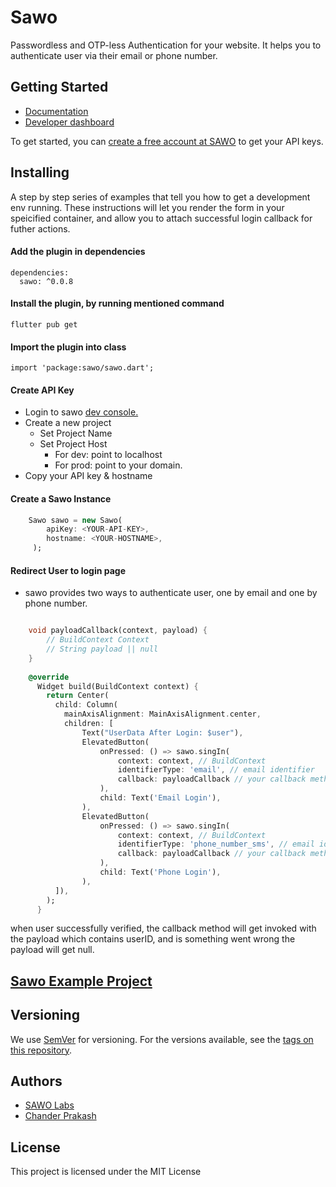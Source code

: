 # Sawo
Passwordless and OTP-less Authentication for your website. It helps you to authenticate user via their email or phone number.

## Getting Started
* [Documentation](https://docs.sawolabs.com/sawo)
* [Developer dashboard](https://dev.sawolabs.com/)

To get started, you can [create a free account at SAWO](https://dev.sawolabs.com/) to get your API keys.

## Installing

A step by step series of examples that tell you how to get a development env running. These instructions will let you render the form in your speicified container, and allow you to attach successful login callback for futher actions.

#### Add the plugin in dependencies

```
dependencies:
  sawo: ^0.0.8
```

#### Install the plugin, by running mentioned command

```
flutter pub get
```

#### Import the plugin into class
```
import 'package:sawo/sawo.dart';
```

#### Create API Key
* Login to sawo [dev console.](dev.sawolabs.com)
* Create a new project
    * Set Project Name
    * Set Project Host
        *  For dev: point to localhost
        *  For prod: point to your domain.
*  Copy your API key & hostname

#### Create a Sawo Instance
```dart
    Sawo sawo = new Sawo(
        apiKey: <YOUR-API-KEY>,
        hostname: <YOUR-HOSTNAME>,
     );
```


#### Redirect User to login page
* sawo provides two ways to authenticate user, one by email and one by phone number.

```dart

    void payloadCallback(context, payload) {
        // BuildContext Context
        // String payload || null
    }
    
    @override
      Widget build(BuildContext context) {
        return Center(
          child: Column(
            mainAxisAlignment: MainAxisAlignment.center, 
            children: [
                Text("UserData After Login: $user"),
                ElevatedButton(
                    onPressed: () => sawo.singIn(
                        context: context, // BuildContext
                        identifierType: 'email', // email identifier
                        callback: payloadCallback // your callback method to receive a user payload
                    ),
                    child: Text('Email Login'),
                ),
                ElevatedButton(
                    onPressed: () => sawo.singIn(
                        context: context, // BuildContext
                        identifierType: 'phone_number_sms', // email identifier
                        callback: payloadCallback // your callback method to receive a user payload
                    ),
                    child: Text('Phone Login'),
                ),
          ]),
        );
      }
```

when user successfully verified, the callback method will get invoked with the payload which contains userID, and is something went wrong the payload will get null.

## [Sawo Example Project](https://pub.dev/packages/sawo/example)

## Versioning

We use [SemVer](https://semver.org/) for versioning. For the versions available, see the [tags on this repository](https://github.com/your/project/tags). 

## Authors
* [SAWO Labs](https://github.com/sawolab)
* [Chander Prakash](https://github.com/chander-prakash)

## License

This project is licensed under the MIT License